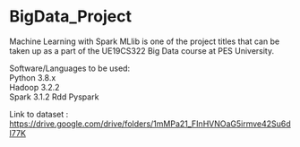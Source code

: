 # BigData_Project
Machine Learning with Spark MLlib is one of the project titles that can be taken up as a part of the UE19CS322 Big Data course at PES University.

Software/Languages to be used:  
Python 3.8.x  
Hadoop 3.2.2  
Spark 3.1.2 
Rdd
Pyspark

Link to dataset : https://drive.google.com/drive/folders/1mMPa21_FInHVNOaG5irmve42Su6dI77K
